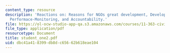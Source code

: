 ```yaml
---
content_type: resource
description: 'Reactions on: Reasons for NGOs great development, Development Risks,
  Performace-Monitoring, and Accountability.'
file: https://ol-ocw-studio-app-qa.s3.amazonaws.com/courses/11-363-civil-society-and-the-environment-spring-2005/dbc41a418399db8dc65662b618eae104_student_one2.pdf
file_type: application/pdf
resourcetype: Document
title: student_one2.pdf
uid: dbc41a41-8399-db8d-c656-62b618eae104
---
```


